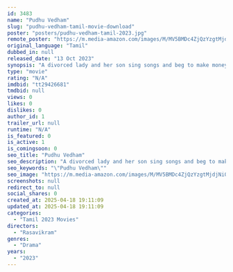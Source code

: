 ```yaml
---
id: 3483
name: "Pudhu Vedham"
slug: "pudhu-vedham-tamil-movie-download"
poster: "posters/pudhu-vedham-tamil-2023.jpg"
remote_poster: "https://m.media-amazon.com/images/M/MV5BMDc4ZjQzYzgtMjdjNi00MGZkLTk4NmItMjc1NGM4OTliNTQyXkEyXkFqcGdeQXVyMTA4MzQ4NzMw._V1_SX300.jpg"
original_language: "Tamil"
dubbed_in: null
released_date: "13 Oct 2023"
synopsis: "A divorced lady and her son sing songs and beg to make money. Once, Raja asks to marry her on the condition that she leaves her son behind. the son, grows up as an orphan. What will happen when a girl he likes gets pregnant with c..."
type: "movie"
rating: "N/A"
imdbid: "tt29426681"
tmdbid: null
views: 0
likes: 0
dislikes: 0
author_id: 1
trailer_url: null
runtime: "N/A"
is_featured: 0
is_active: 1
is_comingsoon: 0
seo_title: "Pudhu Vedham"
seo_description: "A divorced lady and her son sing songs and beg to make money. Once, Raja asks to marry her on the condition that she leaves her son behind. the son, grows up as an orphan. What will happen when a girl he likes gets pregnant with c..."
seo_keywords: "\"Pudhu Vedham\""
seo_image: "https://m.media-amazon.com/images/M/MV5BMDc4ZjQzYzgtMjdjNi00MGZkLTk4NmItMjc1NGM4OTliNTQyXkEyXkFqcGdeQXVyMTA4MzQ4NzMw._V1_SX300.jpg"
screenshots: null
redirect_to: null
social_shares: 0
created_at: 2025-04-18 19:11:09
updated_at: 2025-04-18 19:11:09
categories:
  - "Tamil 2023 Movies"
directors:
  - "Rasavikram"
genres:
  - "Drama"
years:
  - "2023"
---
```

